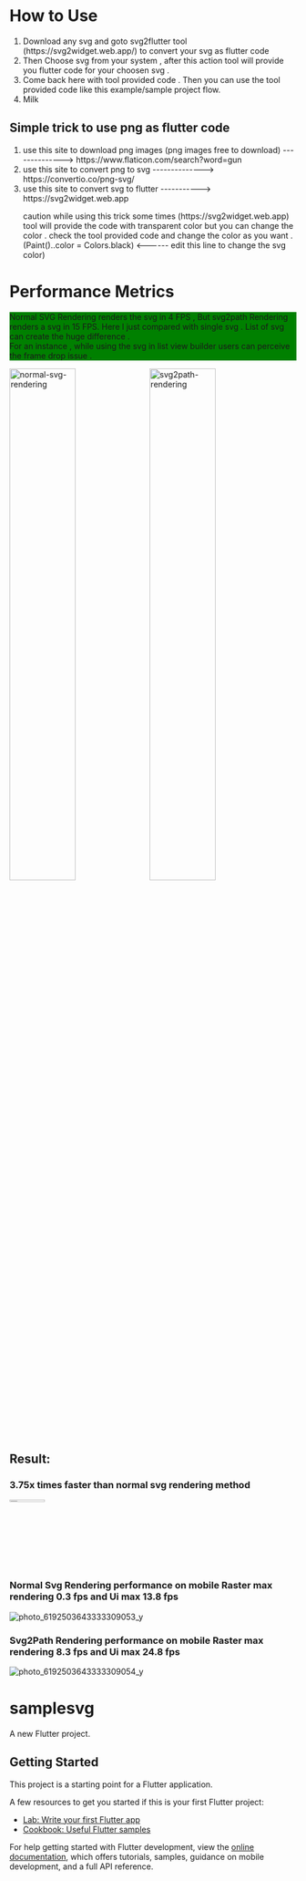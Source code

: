 <h1>How to Use </h1>
<ol>
  <li>Download any svg and goto svg2flutter tool (https://svg2widget.web.app/) to convert your svg as flutter code</li>
   <li>Then Choose svg from your system , after this action tool will provide you flutter code for your choosen svg .</li>
  <li>Come back here with tool  provided code . Then you can use the tool provided code like this example/sample project flow. </li>
  <li>Milk</li>
</ol> 
<h2>Simple trick to use png as flutter code </h2>
<ol>
  <li> use this site to download png images (png images free to download) --------------> https://www.flaticon.com/search?word=gun</li>
  <li> use this site to convert png to svg --------------> https://convertio.co/png-svg/</li>
  <li>use this site to convert svg to flutter -----------> https://svg2widget.web.app</li>
 <p> caution while using this trick some times (https://svg2widget.web.app) tool will provide the code with
 transparent color  but you can change the color .
check the tool provided code  and change the color as you want . (Paint()..color = Colors.black) <------ edit this line to change the svg color)</p>
</ol> 
<h1>Performance Metrics</h1>
<div>
<p style="background-color:green">Normal SVG Rendering renders the svg in 4 FPS , But svg2path Rendering renders a svg in 15 FPS. Here I just compared with single svg . List of svg can create the huge difference . <br> For an instance , while using the svg in list view builder users can perceive the frame drop issue . 

</div>
<div>
<img width="48%" alt="normal-svg-rendering" src="https://user-images.githubusercontent.com/62535697/194137979-65e0c89b-61c2-439e-b8d8-70b62bdb6b01.png">


<img width="48%" alt="svg2path-rendering" src="https://user-images.githubusercontent.com/62535697/194138537-ae2407f1-5f23-43ad-91ee-088bb52048d8.png">

</div>


<h2>Result: </h2>

<h3>3.75x times faster than normal svg rendering method   </h3>

 <a href="https://www.buymeacoffee.com/mpmahesh">
<img  width="35%" height="3%" alt="svg2path-rendering" src="https://user-images.githubusercontent.com/62535697/194220498-98eb404d-1c6c-438a-b739-8eba695161b0.png">


</a>
<h3>Normal Svg Rendering performance on mobile Raster max  rendering 0.3 fps and Ui max 13.8 fps</h3>

![photo_6192503643333309053_y](https://user-images.githubusercontent.com/62535697/194146289-b1e31275-3f79-4c42-bdf4-cc4f43bd0dea.png)



<h3> Svg2Path  Rendering performance on mobile Raster max  rendering 8.3 fps and Ui max 24.8 fps</h3>


![photo_6192503643333309054_y](https://user-images.githubusercontent.com/62535697/194142698-216f5c19-43e3-41f4-8f38-6fb2acb56b3c.jpg)






# samplesvg

A new Flutter project.

## Getting Started

This project is a starting point for a Flutter application.

A few resources to get you started if this is your first Flutter project:

- [Lab: Write your first Flutter app](https://docs.flutter.dev/get-started/codelab)
- [Cookbook: Useful Flutter samples](https://docs.flutter.dev/cookbook)

For help getting started with Flutter development, view the
[online documentation](https://docs.flutter.dev/), which offers tutorials,
samples, guidance on mobile development, and a full API reference.
